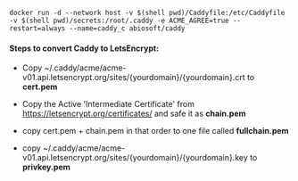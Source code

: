 ```
docker run -d --network host -v $(shell pwd)/Caddyfile:/etc/Caddyfile -v $(shell pwd)/secrets:/root/.caddy -e ACME_AGREE=true --restart=always --name=caddy_c abiosoft/caddy
```

#### Steps to convert Caddy to LetsEncrypt:

* Copy ~/.caddy/acme/acme-v01.api.letsencrypt.org/sites/{yourdomain}/{yourdomain}.crt to **cert.pem**

* Copy the Active 'Intermediate Certificate' from https://letsencrypt.org/certificates/ and safe it as **chain.pem**

* copy cert.pem + chain.pem in that order to one file called **fullchain.pem**

* copy ~/.caddy/acme/acme-v01.api.letsencrypt.org/sites/{yourdomain}/{yourdomain}.key to **privkey.pem**
